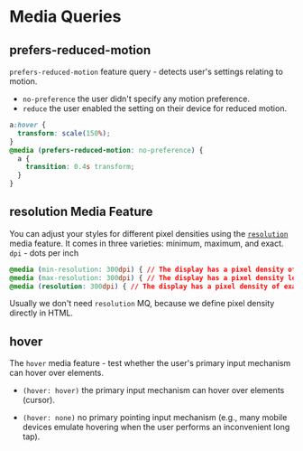 # Media Queries

## prefers-reduced-motion

`prefers-reduced-motion` feature query - detects user's settings relating to motion.

- `no-preference` the user didn't specify any motion preference.
- `reduce` the user enabled the setting on their device for reduced motion.

```css
a:hover {
  transform: scale(150%);
}
@media (prefers-reduced-motion: no-preference) {
  a {
    transition: 0.4s transform;
  }
}
```

## resolution Media Feature

You can adjust your styles for different pixel densities using the [`resolution`](https://developer.mozilla.org/en-US/docs/Web/CSS/@media/resolution) media feature. It comes in three varieties: minimum, maximum, and exact. `dpi` - dots per inch

```css
@media (min-resolution: 300dpi) { // The display has a pixel density of at least 300 dots per inch. }
@media (max-resolution: 300dpi) { // The display has a pixel density less than 300 dots per inch. }
@media (resolution: 300dpi) { // The display has a pixel density of exactly 300 dots per inch. }
```

Usually we don't need `resolution` MQ, because we define pixel density directly in HTML.

## hover

The `hover` media feature - test whether the user's primary input mechanism can hover over elements.

- `(hover: hover)` the primary input mechanism can hover over elements (cursor).

- `(hover: none)` no primary pointing input mechanism (e.g., many mobile devices emulate hovering when the user performs an inconvenient long tap).
